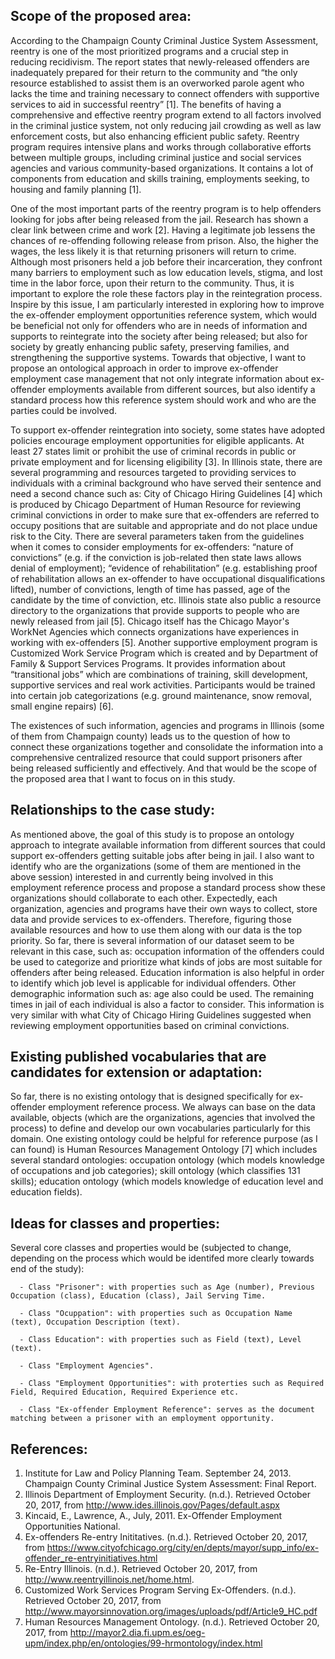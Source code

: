 ## Scope of the proposed area:
   
   According to the Champaign County Criminal Justice System Assessment, reentry is one of the most prioritized programs and a crucial step in reducing recidivism. The report states that newly-released offenders are inadequately prepared for their return to the community and “the only resource established to assist them is an overworked parole agent who lacks the time and training necessary to connect offenders with supportive services to aid in successful reentry” [1]. The benefits of having a comprehensive and effective reentry program extend to all factors involved in the criminal justice system, not only reducing jail crowding as well as law enforcement costs, but also enhancing efficient public safety. Reentry program requires intensive plans and works through collaborative efforts between multiple groups, including criminal justice and social services agencies and various community-based organizations. It contains a lot of components from education and skills training, employments seeking, to housing and family planning [1]. 

   One of the most important parts of the reentry program is to help offenders looking for jobs after being released from the jail. Research has shown a clear link between crime and work [2]. Having a legitimate job lessens the chances of re-offending following release from prison. Also, the higher the wages, the less likely it is that returning prisoners will return to crime. Although most prisoners held a job before their incarceration, they confront many barriers to employment such as low education levels, stigma, and lost time in the labor force, upon their return to the community. Thus, it is important to explore the role these factors play in the reintegration process. Inspire by this issue, I am particularly interested in exploring how to improve the ex-offender employment opportunities reference system, which would be beneficial not only for offenders who are in needs of information and supports to reintegrate into the society after being released; but also for society by greatly enhancing public safety, preserving families, and strengthening the supportive systems. Towards that objective, I want to propose an ontological approach in order to improve ex-offender employment case management that not only integrate information about ex-offender employments available from different sources, but also identify a standard process how this reference system should work and who are the parties could be involved.
	
   To support ex-offender reintegration into society, some states have adopted policies encourage employment opportunities for eligible applicants. At least 27 states limit or prohibit the use of criminal records in public or private employment and for licensing eligibility [3]. In Illinois state, there are several programming and resources targeted to providing services to individuals with a criminal background who have served their sentence and need a second chance such as: City of Chicago Hiring Guidelines [4] which is produced by Chicago Department of Human Resource for reviewing criminal convictions in order to make sure that ex-offenders are referred to occupy positions that are suitable and appropriate and do not place undue risk to the City. There are several parameters taken from the guidelines when it comes to consider employments for ex-offenders: “nature of convictions” (e.g. if the conviction is job-related then state laws allows denial of employment); “evidence of rehabilitation” (e.g. establishing proof of rehabilitation allows an ex-offender to have occupational disqualifications lifted), number of convictions, length of time has passed, age of the candidate by the time of conviction, etc. Illinois state also public a resource directory to the organizations that provide supports to people who are newly released from jail [5]. Chicago itself has the Chicago Mayor's WorkNet Agencies which connects organizations have experiences in working with ex-offenders [5]. Another supportive employment program is Customized Work Service Program which is created and by Department of Family & Support Services Programs. It provides information about “transitional jobs” which are combinations of training, skill development, supportive services and real work activities. Participants would be trained into certain job categorizations (e.g. ground maintenance, snow removal, small engine repairs) [6]. 
   
   The existences of such information, agencies and programs in Illinois (some of them from Champaign county) leads us to the question of how to connect these organizations together and consolidate the information into a comprehensive centralized resource that could support prisoners after being released sufficiently and effectively. And that would be the scope of the proposed area that I want to focus on in this study.

## Relationships to the case study:

   As mentioned above, the goal of this study is to propose an ontology approach to integrate available information from different sources that could support ex-offenders getting suitable jobs after being in jail. I also want to identify who are the organizations (some of them are mentioned in the above session) interested in and currently being involved in this employment reference process and propose a standard process show these organizations should collaborate to each other. Expectedly, each organization, agencies and programs have their own ways to collect, store data and provide services to ex-offenders. Therefore, figuring those available resources and how to use them along with our data is the top priority. So far, there is several information of our dataset seem to be relevant in this case, such as: occupation information of the offenders could be used to categorize and prioritize what kinds of jobs are most suitable for offenders after being released. Education information is also helpful in order to identify which job level is applicable for individual offenders. Other demographic information such as: age also could be used. The remaining times in jail of each individual is also a factor to consider. This information is very similar with what City of Chicago Hiring Guidelines suggested when reviewing employment opportunities based on criminal convictions. 
 
## Existing published vocabularies that are candidates for extension or adaptation:

   So far, there is no existing ontology that is designed specifically for ex-offender employment reference process. We always can base on the data available, objects (which are the organizations, agencies that involved the process) to define and develop our own vocabularies particularly for this domain. One existing ontology could be helpful for reference purpose (as I can found) is Human Resources Management Ontology [7] which includes several standard ontologies: occupation ontology (which models knowledge of occupations and job categories); skill ontology (which classifies 131 skills); education ontology (which models knowledge of education level and education fields). 

## Ideas for classes and properties:
  
  Several core classes and properties would be (subjected to change, depending on the process which would be identifed more clearly towards end of the study):
  
      - Class "Prisoner": with properties such as Age (number), Previous Occupation (class), Education (class), Jail Serving Time.
      
      - Class "Ocuppation": with properties such as Occupation Name (text), Occupation Description (text).
      
      - Class Education": with properties such as Field (text), Level (text).
      
      - Class "Employment Agencies".
      
      - Class "Employment Opportunities": with proterties such as Required Field, Required Education, Required Experience etc.
      
      - Class "Ex-offender Employment Reference": serves as the document matching between a prisoner with an employment opportunity.

## References:
1. Institute for Law and Policy Planning Team. September 24, 2013. Champaign County Criminal Justice System Assessment: Final Report. 
2. Illinois Department of Employment Security. (n.d.). Retrieved October 20, 2017, from http://www.ides.illinois.gov/Pages/default.aspx 
3. Kincaid, E., Lawrence, A., July, 2011. Ex-Offender Employment Opportunities
 National.
4. Ex-offenders Re-entry Inititatives. (n.d.). Retrieved October 20, 2017, from https://www.cityofchicago.org/city/en/depts/mayor/supp_info/ex-offender_re-entryinitiatives.html 
5. Re-Entry Illinois. (n.d.). Retrieved October 20, 2017, from http://www.reentryillinois.net/home.html.
6. Customized Work Services Program Serving Ex-Offenders. (n.d.). Retrieved October 20, 2017, from http://www.mayorsinnovation.org/images/uploads/pdf/Article9_HC.pdf 
7. Human Resources Management Ontology. (n.d.). Retrieved October 20, 2017, from http://mayor2.dia.fi.upm.es/oeg-upm/index.php/en/ontologies/99-hrmontology/index.html
